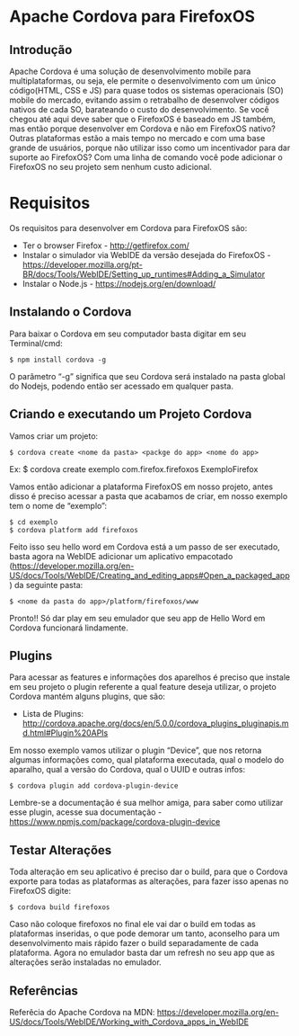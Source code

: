 # Apache Cordova para FirefoxOS #

## Introdução ##
Apache Cordova é uma solução de desenvolvimento mobile para multiplataformas, ou seja, ele permite o desenvolvimento com um único código(HTML, CSS e JS) para quase todos os sistemas operacionais (SO) mobile do mercado, evitando assim o retrabalho de desenvolver códigos nativos de cada SO, barateando o custo do desenvolvimento.
Se você chegou até aqui deve saber que o FirefoxOS é baseado em JS também, mas então porque desenvolver em Cordova e não em FirefoxOS nativo? Outras plataformas estão a mais tempo no mercado e com uma base grande de usuários, porque não utilizar isso como um incentivador para dar suporte ao FirefoxOS? Com uma linha de comando você pode adicionar o FirefoxOS no seu projeto sem nenhum custo adicional.

# Requisitos ##

Os requisitos para desenvolver em Cordova para FirefoxOS são:

- Ter o browser Firefox  - http://getfirefox.com/
- Instalar o simulador via WebIDE da versão desejada do FirefoxOS - https://developer.mozilla.org/pt-BR/docs/Tools/WebIDE/Setting_up_runtimes#Adding_a_Simulator
- Instalar o Node.js - https://nodejs.org/en/download/

## Instalando o Cordova ##
Para baixar o Cordova em seu computador basta digitar em seu Terminal/cmd:

    $ npm install cordova -g

O parâmetro “-g” significa que seu Cordova será instalado na pasta global do Nodejs, podendo então ser acessado em qualquer pasta.

## Criando e executando um Projeto Cordova ##

Vamos criar um projeto:

    $ cordova create <nome da pasta> <packge do app> <nome do app>
Ex:
    $ cordova create exemplo com.firefox.firefoxos ExemploFirefox

Vamos então adicionar a plataforma FirefoxOS em nosso projeto, antes disso é preciso acessar a pasta que acabamos de criar, em nosso exemplo tem o nome de “exemplo”:

    $ cd exemplo
    $ cordova platform add firefoxos

Feito isso seu hello word em Cordova está a um passo de ser executado, basta agora na WebIDE adicionar um aplicativo empacotado (https://developer.mozilla.org/en-US/docs/Tools/WebIDE/Creating_and_editing_apps#Open_a_packaged_app) da seguinte pasta:

    $ <nome da pasta do app>/platform/firefoxos/www

Pronto!! Só dar play em seu emulador que seu app de Hello Word em Cordova funcionará lindamente.

## Plugins ##

Para acessar as features e informações dos aparelhos é preciso que instale em seu projeto o plugin referente a qual feature deseja utilizar, o projeto Cordova mantém alguns plugins, que são:

-  Lista de Plugins: http://cordova.apache.org/docs/en/5.0.0/cordova_plugins_pluginapis.md.html#Plugin%20APIs

Em nosso exemplo vamos utilizar o plugin “Device”, que nos retorna algumas informações como, qual plataforma executada, qual o modelo do aparalho, qual a versão do Cordova, qual o UUID e outras infos:

    $ cordova plugin add cordova-plugin-device

Lembre-se a documentação é sua melhor amiga, para saber como utilizar esse plugin, acesse sua documentação - https://www.npmjs.com/package/cordova-plugin-device

## Testar Alterações ##

Toda alteração em seu aplicativo é preciso dar o build, para que o Cordova exporte para todas as plataformas as alterações, para fazer isso apenas no FirefoxOS digite:

    $ cordova build firefoxos

Caso não coloque firefoxos no final ele vai dar o build em todas as plataformas inseridas, o que pode demorar um tanto, aconselho para um desenvolvimento mais rápido fazer o build separadamente de cada plataforma.
Agora no emulador basta dar um refresh no seu app que as alterações serão instaladas no emulador.

## Referências ##
Referêcia do Apache Cordova na MDN: https://developer.mozilla.org/en-US/docs/Tools/WebIDE/Working_with_Cordova_apps_in_WebIDE
